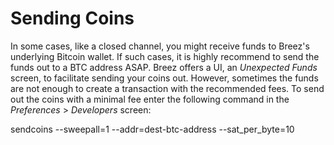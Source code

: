 # Sending Coins

In some cases, like a closed channel, you might receive funds to Breez's underlying Bitcoin wallet. If such cases, it is highly recommend to send the funds out to a BTC address ASAP.
Breez offers a UI, an _Unexpected Funds_ screen, to facilitate sending your coins out.
However, sometimes the funds are not enough to create a transaction with the recommended fees. 
To send out the coins with a minimal fee enter the following command in the _Preferences_ > _Developers_ screen:

sendcoins --sweepall=1 --addr=dest-btc-address --sat_per_byte=10
